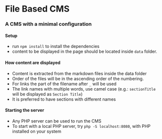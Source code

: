 # File Based CMS
### A CMS with a minimal configuration

#### Setup
- run `npm install` to install the dependencies
- content to be displayed in the page should be located inside `data` folder.

#### How content are displayed
- Content is extracted from the markdown files inside the data folder
- Order of the files will be in the ascending order of the numbering.
- For links the part of the filename after `_` will be used
- The link names with multiple words, use camel case (e.g.: `sectionTitle` will be displayed as `Section Title`) 
- It is preferred to have sections with different names

#### Starting the server
- Any PHP server can be used to run the CMS
- To start with a local PHP server, try `php -S localhost:8080`, with PHP installed on your system
